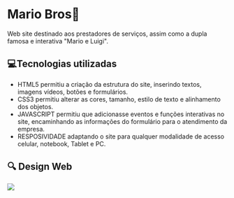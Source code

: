 <h1> Mario Bros🔧</h1>

Web site destinado aos prestadores de serviços, assim como a dupla famosa e interativa "Mario e Luigi".

<h2>💻Tecnologias utilizadas</h2>
<ul>

<li>HTML5 permitiu a criação da estrutura do site, inserindo textos, imagens vídeos, botões e formulários.

<li>CSS3 permitiu alterar as cores, tamanho, estilo de texto e alinhamento dos objetos.

<li>JAVASCRIPT permitiu que adicionasse eventos e funções interativas no site, encaminhando as informações do formulário para o atendimento da empresa.

<li>RESPOSIVIDADE adaptando o site para qualquer modalidade de acesso celular, notebook, Tablet e PC.
</ul>
<h2>🔍 Design Web</h2>
<img src="https://github.com/Suellenrosana/Mario-Bros/blob/main/Projeto%20Mario.jpg?raw=true">





